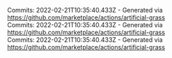 Commits: 2022-02-21T10:35:40.433Z - Generated via https://github.com/marketplace/actions/artificial-grass
<br>
Commits: 2022-02-21T10:35:40.433Z - Generated via https://github.com/marketplace/actions/artificial-grass
<br>
Commits: 2022-02-21T10:35:40.433Z - Generated via https://github.com/marketplace/actions/artificial-grass
<br>
